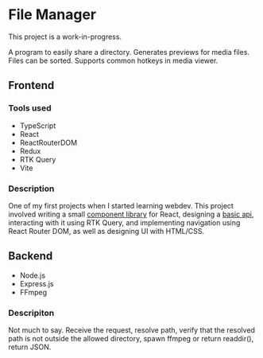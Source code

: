 # File Manager
This project is a work-in-progress. 

A program to easily share a directory. Generates previews for media files. Files can be sorted. Supports common hotkeys in media viewer.

## Frontend
### Tools used
- TypeScript
- React 
- ReactRouterDOM
- Redux
- RTK Query
- Vite

### Description
One of my first projects when I started learning webdev. This project involved writing a small [component library](https://github.com/arinode/filemanager_frontend/tree/main/src/components) for React, designing a [basic api](rest.md), interacting with it using RTK Query, and implementing navigation using React Router DOM, as well as designing UI with HTML/CSS.

## Backend
- Node.js
- Express.js
- FFmpeg

### Descripiton
Not much to say. Receive the request, resolve path, verify that the resolved path is not outside the allowed directory, spawn ffmpeg or return readdir(), return JSON.
